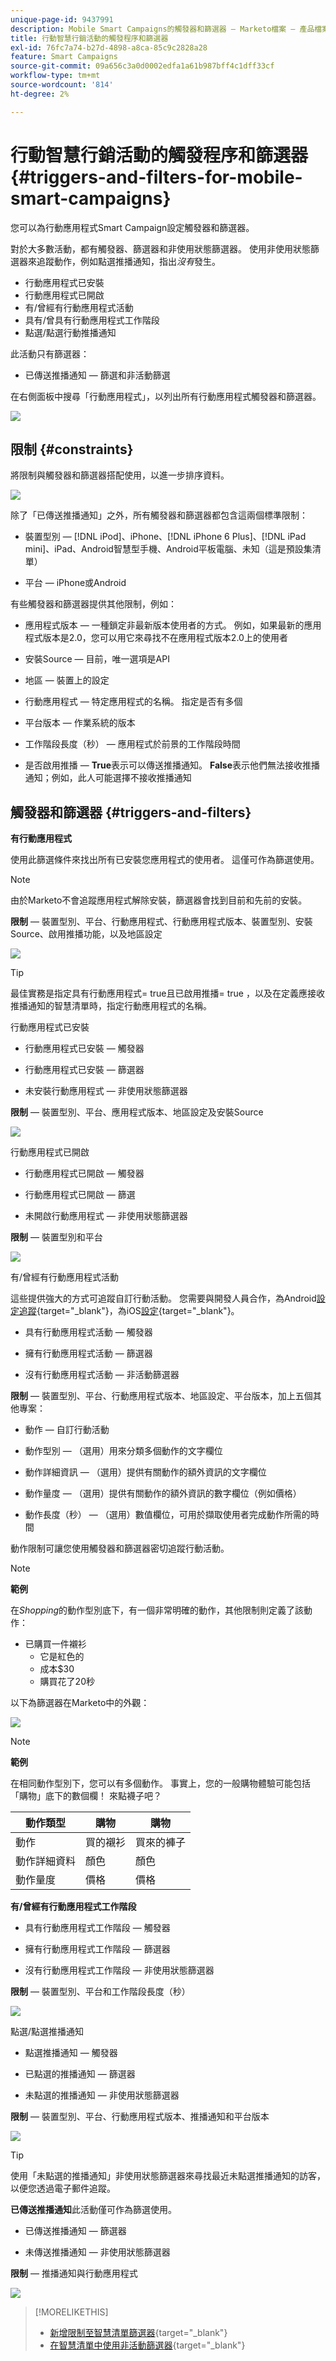```yaml
---
unique-page-id: 9437991
description: Mobile Smart Campaigns的觸發器和篩選器 — Marketo檔案 — 產品檔案
title: 行動智慧行銷活動的觸發程序和篩選器
exl-id: 76fc7a74-b27d-4898-a8ca-85c9c2828a28
feature: Smart Campaigns
source-git-commit: 09a656c3a0d0002edfa1a61b987bff4c1dff33cf
workflow-type: tm+mt
source-wordcount: '814'
ht-degree: 2%

---
```


# 行動智慧行銷活動的觸發程序和篩選器 {#triggers-and-filters-for-mobile-smart-campaigns}

您可以為行動應用程式Smart Campaign設定觸發器和篩選器。

對於大多數活動，都有觸發器、篩選器和非使用狀態篩選器。 使用非使用狀態篩選器來追蹤動作，例如點選推播通知，指出&#x200B;_沒有_&#x200B;發生。

* 行動應用程式已安裝
* 行動應用程式已開啟
* 有/曾經有行動應用程式活動
* 具有/曾具有行動應用程式工作階段
* 點選/點選行動推播通知

此活動只有篩選器：

* 已傳送推播通知 — 篩選和非活動篩選

在右側面板中搜尋「行動應用程式」，以列出所有行動應用程式觸發器和篩選器。

![](assets/triggers-and-filters-for-mobile-smart-campaigns-1.png)

## 限制 {#constraints}

將限制與觸發器和篩選器搭配使用，以進一步排序資料。

![](assets/triggers-and-filters-for-mobile-smart-campaigns-2.png)

除了「已傳送推播通知」之外，所有觸發器和篩選器都包含這兩個標準限制：

* 裝置型別 — [!DNL iPod]、iPhone、[!DNL iPhone 6 Plus]、[!DNL iPad mini]、iPad、Android智慧型手機、Android平板電腦、未知（這是預設集清單）

* 平台 — iPhone或Android

有些觸發器和篩選器提供其他限制，例如：

* 應用程式版本 — 一種鎖定非最新版本使用者的方式。 例如，如果最新的應用程式版本是2.0，您可以用它來尋找不在應用程式版本2.0上的使用者

* 安裝Source — 目前，唯一選項是API

* 地區 — 裝置上的設定

* 行動應用程式 — 特定應用程式的名稱。 指定是否有多個

* 平台版本 — 作業系統的版本

* 工作階段長度（秒） — 應用程式於前景的工作階段時間

* 是否啟用推播 — **True**&#x200B;表示可以傳送推播通知。 **False**&#x200B;表示他們無法接收推播通知；例如，此人可能選擇不接收推播通知

## 觸發器和篩選器 {#triggers-and-filters}

**有行動應用程式**

使用此篩選條件來找出所有已安裝您應用程式的使用者。 這僅可作為篩選使用。

>[!NOTE]
>
>由於Marketo不會追蹤應用程式解除安裝，篩選器會找到目前和先前的安裝。

**限制** — 裝置型別、平台、行動應用程式、行動應用程式版本、裝置型別、安裝Source、啟用推播功能，以及地區設定

![](assets/triggers-and-filters-for-mobile-smart-campaigns-3.png)

>[!TIP]
>
>最佳實務是指定具有行動應用程式= true且已啟用推播= true ，以及在定義應接收推播通知的智慧清單時，指定行動應用程式的名稱。

行動應用程式已安裝

* 行動應用程式已安裝 — 觸發器

* 行動應用程式已安裝 — 篩選器

* 未安裝行動應用程式 — 非使用狀態篩選器

**限制** — 裝置型別、平台、應用程式版本、地區設定及安裝Source

![](assets/triggers-and-filters-for-mobile-smart-campaigns-4.png)

行動應用程式已開啟

* 行動應用程式已開啟 — 觸發器

* 行動應用程式已開啟 — 篩選

* 未開啟行動應用程式 — 非使用狀態篩選器

**限制** — 裝置型別和平台

![](assets/triggers-and-filters-for-mobile-smart-campaigns-5.png)

有/曾經有行動應用程式活動

這些提供強大的方式可追蹤自訂行動活動。 您需要與開發人員合作，為Android[設定追蹤](https://experienceleague.adobe.com/zh-hant/docs/marketo-developer/marketo/mobile/installation#how-to-install-marketo-sdk-on-android){target="_blank"}，為iOS[設定](https://experienceleague.adobe.com/zh-hant/docs/marketo-developer/marketo/mobile/installation#install-marketo-sdk-on-ios){target="_blank"}。

* 具有行動應用程式活動 — 觸發器

* 擁有行動應用程式活動 — 篩選器

* 沒有行動應用程式活動 — 非活動篩選器

**限制** — 裝置型別、平台、行動應用程式版本、地區設定、平台版本，加上五個其他專案：

* 動作 — 自訂行動活動

* 動作型別 — （選用）用來分類多個動作的文字欄位

* 動作詳細資訊 — （選用）提供有關動作的額外資訊的文字欄位

* 動作量度 — （選用）提供有關動作的額外資訊的數字欄位（例如價格）

* 動作長度（秒） — （選用）數值欄位，可用於擷取使用者完成動作所需的時間

動作限制可讓您使用觸發器和篩選器密切追蹤行動活動。

>[!NOTE]
>
>**範例**
>
>在&#x200B;_Shopping_&#x200B;的動作型別底下，有一個非常明確的動作，其他限制則定義了該動作：
>
>* 已購買一件襯衫
>   * 它是紅色的
>   * 成本$30
>   * 購買花了20秒

以下為篩選器在Marketo中的外觀：

![](assets/triggers-and-filters-for-mobile-smart-campaigns-6.png)

>[!NOTE]
>
>**範例**
>
>在相同動作型別下，您可以有多個動作。 事實上，您的一般購物體驗可能包括「購物」底下的數個欄！ 來點襪子吧？
>
>| 動作類型 | 購物 | 購物 |
>|---|---|---|
>| 動作 | 買的襯衫 | 買來的褲子 |
>| 動作詳細資料 | 顏色 | 顏色 |
>| 動作量度 | 價格 | 價格 |

**有/曾經有行動應用程式工作階段**

* 具有行動應用程式工作階段 — 觸發器

* 擁有行動應用程式工作階段 — 篩選器

* 沒有行動應用程式工作階段 — 非使用狀態篩選器

**限制** — 裝置型別、平台和工作階段長度（秒）

![](assets/triggers-and-filters-for-mobile-smart-campaigns-7.png)

點選/點選推播通知

* 點選推播通知 — 觸發器

* 已點選的推播通知 — 篩選器

* 未點選的推播通知 — 非使用狀態篩選器

**限制** — 裝置型別、平台、行動應用程式版本、推播通知和平台版本

![](assets/triggers-and-filters-for-mobile-smart-campaigns-8.png)

>[!TIP]
>
>使用「未點選的推播通知」非使用狀態篩選器來尋找最近未點選推播通知的訪客，以便您透過電子郵件追蹤。

**已傳送推播通知**&#x200B;此活動僅可作為篩選使用。

* 已傳送推播通知 — 篩選器

* 未傳送推播通知 — 非使用狀態篩選器

**限制** — 推播通知與行動應用程式

![](assets/triggers-and-filters-for-mobile-smart-campaigns-9.png)

>[!MORELIKETHIS]
>
>* [新增限制至智慧清單篩選器](/help/marketo/product-docs/core-marketo-concepts/smart-lists-and-static-lists/using-smart-lists/add-a-constraint-to-a-smart-list-filter.md){target="_blank"}
>* [在智慧清單中使用非活動篩選器](/help/marketo/product-docs/core-marketo-concepts/smart-lists-and-static-lists/using-smart-lists/use-inactivity-filters-in-a-smart-list.md){target="_blank"}
